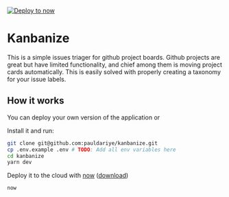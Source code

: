 [![Deploy to now](https://deploy.now.sh/static/button.svg)](https://deploy.now.sh/?repo=https://github.com/pauldariye/kanbanize&env=TOKEN&env=ENDPOINT=https://api.github.com/graphql&env=WEBHOOK_SECRET&env=OWNER&env=RESPOSITORY&env=PORT=3000)
# Kanbanize

This is a simple issues triager for github project boards. Github projects are
great but have limited functionality, and chief among them is moving project
cards automatically. This is easily solved with properly creating a taxonomy for
your issue labels.

## How it works

You can deploy your own version of the application or 


Install it and run:
```bash
git clone git@github.com:pauldariye/kanbanize.git
cp .env.example .env # TODO: Add all env variables here
cd kanbanize
yarn dev
```

Deploy it to the cloud with [now](https://zeit.co/now) ([download](https://zeit.co/download))
```bash
now
```

